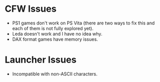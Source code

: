 # CFW Issues
- PS1 games don't work on PS Vita (there are two ways to fix this and each of them is not fully explored yet).
- Leda doesn't work and I have no idea why.
- DAX format games have memory issues.

# Launcher Issues
- Incompatible with non-ASCII characters.

